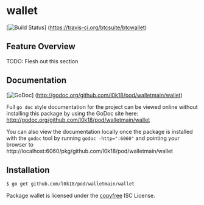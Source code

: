 wallet
======

[![Build Status](https://travis-ci.org/btcsuite/btcwallet.png?branch=master)]
(https://travis-ci.org/btcsuite/btcwallet)

## Feature Overview

TODO: Flesh out this section

## Documentation

[![GoDoc](https://godoc.org/github.com/l0k18/pod/walletmain/wallet?status.png)]
(http://godoc.org/github.com/l0k18/pod/walletmain/wallet)

Full `go doc` style documentation for the project can be viewed online without
installing this package by using the GoDoc site here:
http://godoc.org/github.com/l0k18/pod/walletmain/wallet

You can also view the documentation locally once the package is installed with
the `godoc` tool by running `godoc -http=":6060"` and pointing your browser to
http://localhost:6060/pkg/github.com/l0k18/pod/walletmain/wallet

## Installation

```bash
$ go get github.com/l0k18/pod/walletmain/wallet
```

Package wallet is licensed under the [copyfree](http://copyfree.org) ISC
License.
